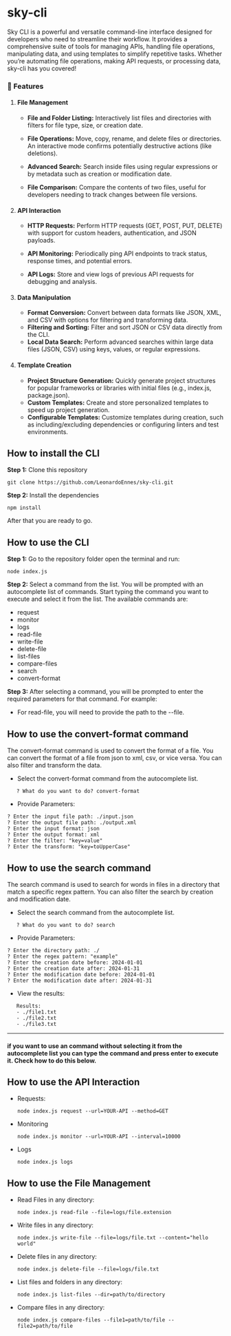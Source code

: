 # sky-cli
Sky CLI is a powerful and versatile command-line interface designed for developers who need to streamline their workflow. It provides a comprehensive suite of tools for managing APIs, handling file operations, manipulating data, and using templates to simplify repetitive tasks. Whether you’re automating file operations, making API requests, or processing data, sky-cli has you covered!

### 🚀 Features
1. #### File Management
    - **File and Folder Listing:** Interactively list files and directories with filters for file type, size, or creation date.

    - **File Operations:** Move, copy, rename, and delete files or directories. An interactive mode confirms potentially destructive actions (like deletions).

    - **Advanced Search:** Search inside files using regular expressions or by metadata such as creation or modification date.
    
    - **File Comparison:** Compare the contents of two files, useful for developers needing to track changes between file versions.

2. #### API Interaction
    - **HTTP Requests:** Perform HTTP requests (GET, POST, PUT, DELETE) with support for custom headers, authentication, and JSON payloads.

    - **API Monitoring:** Periodically ping API endpoints to track status, response times, and potential errors.

    - **API Logs:** Store and view logs of previous API requests for debugging and analysis.
3. #### Data Manipulation
    - **Format Conversion:** Convert between data formats like JSON, XML, and CSV with options for filtering and transforming data.
    - **Filtering and Sorting:** Filter and sort JSON or CSV data directly from the CLI.
    - **Local Data Search:** Perform advanced searches within large data files (JSON, CSV) using keys, values, or regular expressions.
4. #### Template Creation
    - **Project Structure Generation:** Quickly generate project structures for popular frameworks or libraries with initial files (e.g., index.js, package.json).
    - **Custom Templates:** Create and store personalized templates to speed up project generation.
    - **Configurable Templates:** Customize templates during creation, such as including/excluding dependencies or configuring linters and test environments.

## How to install the CLI
**Step 1:** Clone this repository
```
git clone https://github.com/LeonardoEnnes/sky-cli.git
```

**Step 2:** Install the dependencies
```
npm install
```

After that you are ready to go.

## How to use the CLI

**Step 1:** Go to the repository folder open the terminal and run:
```
node index.js
```

**Step 2:** Select a command from the list. You will be prompted with an autocomplete list of commands. Start typing the command you want to execute and select it from the list. The available commands are:
- request
- monitor
- logs
- read-file
- write-file
- delete-file
- list-files
- compare-files
- search
- convert-format

**Step 3:** After selecting a command, you will be prompted to enter the required parameters for that command. For example:
- For read-file, you will need to provide the path to the --file.

## How to use the convert-format command
The convert-format command is used to convert the format of a file. You can convert the format of a file from json to xml, csv, or vice versa. You can also filter and transform the data.

- Select the convert-format command from the autocomplete list.
```
   ? What do you want to do? convert-format
``` 

- Provide Parameters:
```
? Enter the input file path: ./input.json
? Enter the output file path: ./output.xml
? Enter the input format: json
? Enter the output format: xml
? Enter the filter: "key=value"
? Enter the transform: "key=toUpperCase"
```

 ## How to use the search command
 The search command is used to search for words in files in a directory that match a specific regex pattern. You can also filter the search by creation and modification date.

- Select the search command from the autocomplete list.
```
   ? What do you want to do? search
``` 

- Provide Parameters:
```
? Enter the directory path: ./
? Enter the regex pattern: "example"
? Enter the creation date before: 2024-01-01
? Enter the creation date after: 2024-01-31
? Enter the modification date before: 2024-01-01
? Enter the modification date after: 2024-01-31
```

- View the results:
```
   Results:
   - ./file1.txt
   - ./file2.txt
   - ./file3.txt
``` 

----
####  **if you want to use an command without selecting it from the autocomplete list you can type the command and press enter to execute it. Check how to do this below.**

## How to use the API Interaction

- Requests: 
    ```
    node index.js request --url=YOUR-API --method=GET
    ```

- Monitoring
    ```
    node index.js monitor --url=YOUR-API --interval=10000
    ```

- Logs
    ```
    node index.js logs
    ```

## How to use the File Management

- Read Files in any directory: 

    ```
    node index.js read-file --file=logs/file.extension
    ```

- Write files in any directory:

    ```
    node index.js write-file --file=logs/file.txt --content="hello world"
    ```

- Delete files in any directory:

    ```
    node index.js delete-file --file=logs/file.txt
    ```

- List files and folders in any directory:

    ```
    node index.js list-files --dir=path/to/directory
    ```
- Compare files in any directory:

    ```
    node index.js compare-files --file1=path/to/file --file2=path/to/file 
    ```